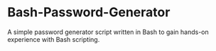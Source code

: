 # Bash-Password-Generator
A simple password generator script written in Bash to gain hands-on experience with Bash scripting.
